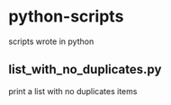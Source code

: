 # python-scripts
scripts wrote in python

## list_with_no_duplicates.py
print a list with no duplicates items
